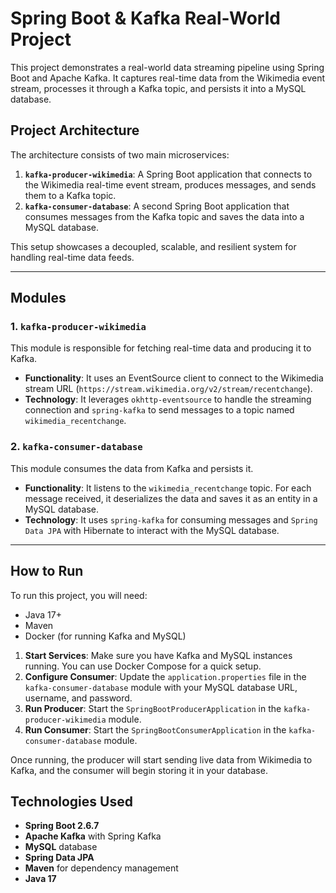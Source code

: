 # Spring Boot & Kafka Real-World Project

This project demonstrates a real-world data streaming pipeline using Spring Boot and Apache Kafka. It captures real-time data from the Wikimedia event stream, processes it through a Kafka topic, and persists it into a MySQL database.

## Project Architecture

The architecture consists of two main microservices:

1.  **`kafka-producer-wikimedia`**: A Spring Boot application that connects to the Wikimedia real-time event stream, produces messages, and sends them to a Kafka topic.
2.  **`kafka-consumer-database`**: A second Spring Boot application that consumes messages from the Kafka topic and saves the data into a MySQL database.

This setup showcases a decoupled, scalable, and resilient system for handling real-time data feeds.

---

## Modules

### 1. `kafka-producer-wikimedia`

This module is responsible for fetching real-time data and producing it to Kafka.

-   **Functionality**: It uses an EventSource client to connect to the Wikimedia stream URL (`https://stream.wikimedia.org/v2/stream/recentchange`).
-   **Technology**: It leverages `okhttp-eventsource` to handle the streaming connection and `spring-kafka` to send messages to a topic named `wikimedia_recentchange`.

### 2. `kafka-consumer-database`

This module consumes the data from Kafka and persists it.

-   **Functionality**: It listens to the `wikimedia_recentchange` topic. For each message received, it deserializes the data and saves it as an entity in a MySQL database.
-   **Technology**: It uses `spring-kafka` for consuming messages and `Spring Data JPA` with Hibernate to interact with the MySQL database.

---

## How to Run

To run this project, you will need:

-   Java 17+
-   Maven
-   Docker (for running Kafka and MySQL)

1.  **Start Services**: Make sure you have Kafka and MySQL instances running. You can use Docker Compose for a quick setup.
2.  **Configure Consumer**: Update the `application.properties` file in the `kafka-consumer-database` module with your MySQL database URL, username, and password.
3.  **Run Producer**: Start the `SpringBootProducerApplication` in the `kafka-producer-wikimedia` module.
4.  **Run Consumer**: Start the `SpringBootConsumerApplication` in the `kafka-consumer-database` module.

Once running, the producer will start sending live data from Wikimedia to Kafka, and the consumer will begin storing it in your database.

## Technologies Used

- **Spring Boot 2.6.7**
- **Apache Kafka** with Spring Kafka
- **MySQL** database
- **Spring Data JPA**
- **Maven** for dependency management
- **Java 17**
